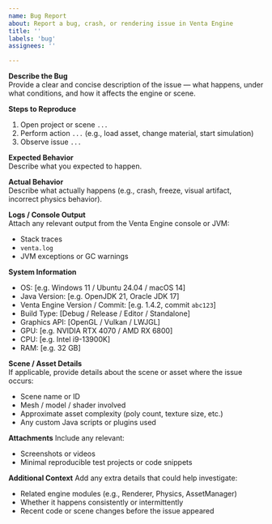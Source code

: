 ```yaml
---
name: Bug Report
about: Report a bug, crash, or rendering issue in Venta Engine
title: ''
labels: 'bug'
assignees: ''

---
```


**Describe the Bug**  
Provide a clear and concise description of the issue — what happens, under what conditions, and how it affects the engine or scene.

**Steps to Reproduce**
1. Open project or scene `...`
2. Perform action `...` (e.g., load asset, change material, start simulation)
3. Observe issue `...`

**Expected Behavior**  
Describe what you expected to happen.

**Actual Behavior**  
Describe what actually happens (e.g., crash, freeze, visual artifact, incorrect physics behavior).

**Logs / Console Output**  
Attach any relevant output from the Venta Engine console or JVM:
- Stack traces
- `venta.log`
- JVM exceptions or GC warnings

**System Information**
- OS: [e.g. Windows 11 / Ubuntu 24.04 / macOS 14]
- Java Version: [e.g. OpenJDK 21, Oracle JDK 17]
- Venta Engine Version / Commit: [e.g. 1.4.2, commit `abc123`]
- Build Type: [Debug / Release / Editor / Standalone]
- Graphics API: [OpenGL / Vulkan / LWJGL]
- GPU: [e.g. NVIDIA RTX 4070 / AMD RX 6800]
- CPU: [e.g. Intel i9-13900K]
- RAM: [e.g. 32 GB]

**Scene / Asset Details**  
If applicable, provide details about the scene or asset where the issue occurs:
- Scene name or ID
- Mesh / model / shader involved
- Approximate asset complexity (poly count, texture size, etc.)
- Any custom Java scripts or plugins used

**Attachments**
Include any relevant:
- Screenshots or videos
- Minimal reproducible test projects or code snippets

**Additional Context**
Add any extra details that could help investigate:
- Related engine modules (e.g., Renderer, Physics, AssetManager)
- Whether it happens consistently or intermittently
- Recent code or scene changes before the issue appeared
